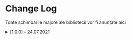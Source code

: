 # Change Log
Toate schimbările majore ale bibliotecii vor fi anunțate aici
 

<details>
   <summary> [1.0.0] - 24.07.2021 </summary>
 
   ### Added
 
    - DROP-OUT pentru rețeaua neuronală.
 
    - Metodă de vectorizare a imagininilor. Imaginile pot fi convertite în matrice prin constructorul clasei Matrix.
 
    - Funcție de eliminare valori din matrice. [matrix.pop( numărul de elemente ce vor fi eliminate ) ].
 
    - Funcție de print [matrix.print()].
 
    - DATAPRINT (aplicație realizată în Python pentru a vizualiza grafic matricile create)
 
     [Se poate accesa din clasa NeuralGUI prin : gui.show(matrix)]
 
    - DRAW (aplicație realizată în Python pentru a desena noi matrice ce vor fi stocate în variabile definite de utilizator)
 
     [Se poate accesa din clasa NeuralGUI prin : Matrix m = gui.draw()]
 
 
   ### Changed

    - Funcțiile bibliotecii au fost traduse în totalitate în limba engleză.
 
    - Separarea interfeței grafice de bibliotecă.
 
    - Parametrii matricei pot să lipsească. Matricea va fi inițializată cu valoare nulă.
 
 

   ### Fixed

    - VLA issue fixed   
 
</details>

 
